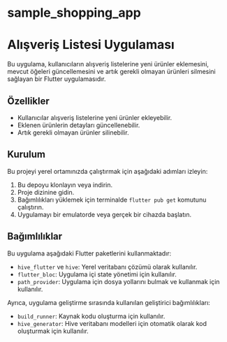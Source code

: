 # sample_shopping_app
 

# Alışveriş Listesi Uygulaması

Bu uygulama, kullanıcıların alışveriş listelerine yeni ürünler eklemesini, mevcut öğeleri güncellemesini ve artık gerekli olmayan ürünleri silmesini sağlayan bir Flutter uygulamasıdır.

## Özellikler

- Kullanıcılar alışveriş listelerine yeni ürünler ekleyebilir.
- Eklenen ürünlerin detayları güncellenebilir.
- Artık gerekli olmayan ürünler silinebilir.

## Kurulum

Bu projeyi yerel ortamınızda çalıştırmak için aşağıdaki adımları izleyin:

1. Bu depoyu klonlayın veya indirin.
2. Proje dizinine gidin.
3. Bağımlılıkları yüklemek için terminalde `flutter pub get` komutunu çalıştırın.
4. Uygulamayı bir emulatorde veya gerçek bir cihazda başlatın.

## Bağımlılıklar

Bu uygulama aşağıdaki Flutter paketlerini kullanmaktadır:

- `hive_flutter` ve `hive`: Yerel veritabanı çözümü olarak kullanılır.
- `flutter_bloc`: Uygulama içi state yönetimi için kullanılır.
- `path_provider`: Uygulama için dosya yollarını bulmak ve kullanmak için kullanılır.

Ayrıca, uygulama geliştirme sırasında kullanılan geliştirici bağımlılıkları:

- `build_runner`: Kaynak kodu oluşturma için kullanılır.
- `hive_generator`: Hive veritabanı modelleri için otomatik olarak kod oluşturmak için kullanılır.



